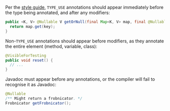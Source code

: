 Per the [style guide](style-guide), `TYPE_USE` annotations should appear
immediately before the type being annotated, and after any modifiers:

```java
public <K, V> @Nullable V getOrNull(final Map<K, V> map, final @Nullable K key) {
  return map.get(key);
}
```

Non-`TYPE_USE` annotations should appear before modifiers, as they annotate the
entire element (method, variable, class):

```java
@VisibleForTesting
public void reset() {
  // ...
}
```

Javadoc must appear before any annotations, or the compiler will fail to
recognise it as Javadoc:

```java
@Nullable
/** Might return a frobnicator. */
Frobnicator getFrobnicator();
```

[style-guide]: https://google.github.io/styleguide/javaguide.html#s4.8.5.1-type-use-annotation-style
